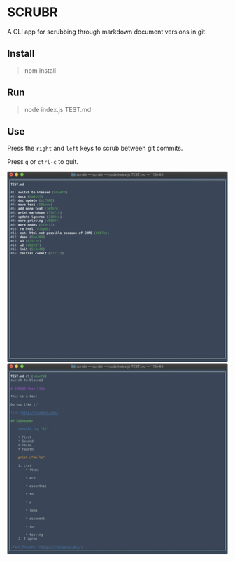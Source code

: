 # SCRUBR

A CLI app for scrubbing through markdown document versions in git.

## Install

> npm install

## Run

> node index.js TEST.md

## Use

Press the `right` and `left` keys to scrub between git commits.

Press `q` or `ctrl-c` to quit.

![index](./index.png)
![page](./page.png)
